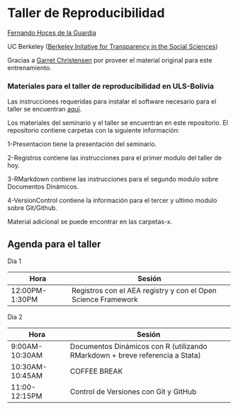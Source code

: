 # Taller de Reproducibilidad  
[Fernando Hoces de la Guardia](http://fhoces.github.io)

UC Berkeley ([Berkeley Initative for Transparency in the Social Sciences](http://www.bitss.org))

Gracias a [Garret Christensen](http://www.ocf.berkeley.edu/~garret) por proveer el material original para este entrenamiento.

### Materiales para el taller de reproducibilidad en ULS-Bolivia
Las instrucciones requeridas para instalar el software necesario para el taller se encuentran [aquí](https://github.com/fhoces/BITSS_SPANISH/tree/master/2-Registros#instalación-de-software).

Los materiales del seminario y el taller se encuentran en este repositorio. El repositorio contiene carpetas con la siguiente información:

1-Presentacion tiene la presentación del seminario.

2-Registros contiene las instrucciones para el primer modulo del taller de hoy.

3-RMarkdown contiene las instrucciones para el segundo modulo sobre Documentos Dinámicos.

4-VersionControl contiene la información para el tercer y ultimo modulo sobre Git/Github.

Material adicional se puede encontrar en las carpetas-x.



Agenda para el taller
-----------
Dia 1

Hora | Sesión |
------------ | ------------- |
12:00PM-1:30PM | Registros con el AEA registry y con el Open Science Framework|


Dia 2

Hora | Sesión |
------------ | ------------- |
9:00AM-10:30AM | Documentos Dinámicos con R (utilizando RMarkdown + breve referencia a Stata) |
10:30AM-10:45AM | COFFEE BREAK |
11:00-12:15PM | Control de Versiones con Git y GitHub |
